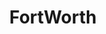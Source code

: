 ---
title: FortWorth
crosslinks:
- Dallas
- pics
- russmartinshow
- TheBestCountryOnEarth
- Denton
- KnightsOfPineapple
- Sinspokenword
- politics
- FrenchWestIndies
- NeutralPolitics
- arlington
- estimation
- Helicopters
- TrollXChromosomes
- TCU
- serial_killers
- flyfishing
- minimalism
- work
- autotldr
---